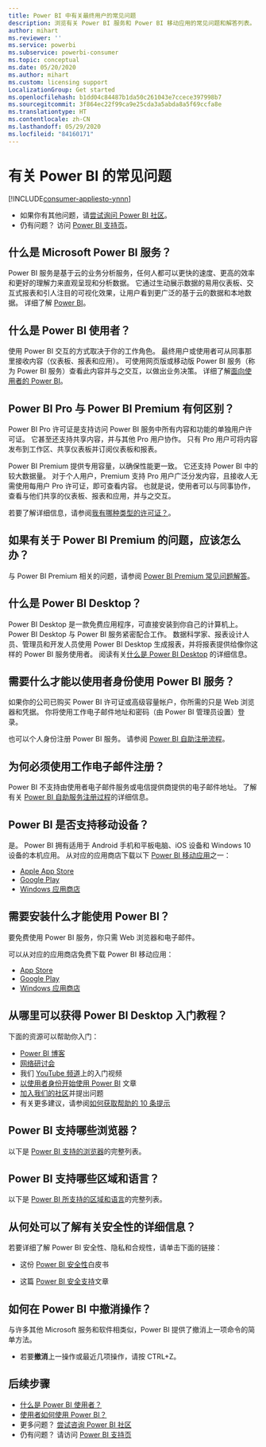 ```yaml
---
title: Power BI 中有关最终用户的常见问题
description: 浏览有关 Power BI 服务和 Power BI 移动应用的常见问题和解答列表。
author: mihart
ms.reviewer: ''
ms.service: powerbi
ms.subservice: powerbi-consumer
ms.topic: conceptual
ms.date: 05/20/2020
ms.author: mihart
ms.custom: licensing support
LocalizationGroup: Get started
ms.openlocfilehash: b1dd04c84487b1da50c261043e7ccece397998b7
ms.sourcegitcommit: 3f864ec22f99ca9e25cda3a5abda8a5f69ccfa8e
ms.translationtype: HT
ms.contentlocale: zh-CN
ms.lasthandoff: 05/29/2020
ms.locfileid: "84160171"
---
```

# <a name="frequently-asked-questions-about-power-bi"></a>有关 Power BI 的常见问题

[!INCLUDE[consumer-appliesto-ynnn](../includes/consumer-appliesto-ynnn.md)]

* 如果你有其他问题，请[尝试询问 Power BI 社区](https://community.powerbi.com/)。
* 仍有问题？ 访问 [Power BI 支持页](https://powerbi.microsoft.com/support/)。

## <a name="what-is-the-microsoft-power-bi-service"></a>什么是 Microsoft Power BI 服务？

Power BI 服务是基于云的业务分析服务，任何人都可以更快的速度、更高的效率和更好的理解力来直观呈现和分析数据。 它通过生动展示数据的易用仪表板、交互式报表和引人注目的可视化效果，让用户看到更广泛的基于云的数据和本地数据。 详细了解 [Power BI](../fundamentals/power-bi-overview.md)。

## <a name="what-is-a-power-bi-consumers"></a>什么是 Power BI 使用者？

使用 Power BI 交互的方式取决于你的工作角色。 最终用户或使用者可从同事那里接收内容（仪表板、报表和应用）。 可使用网页版或移动版 Power BI 服务（称为 Power BI 服务）查看此内容并与之交互，以做出业务决策。  详细了解[面向使用者的 Power BI](index.yml)。


## <a name="whats-the-difference-between-power-bi-pro-and-power-bi-premium"></a>Power BI Pro 与 Power BI Premium 有何区别？

Power BI Pro 许可证是支持访问 Power BI 服务中所有内容和功能的单独用户许可证。 它甚至还支持共享内容，并与其他 Pro 用户协作。 只有 Pro 用户可将内容发布到工作区、共享仪表板并订阅仪表板和报表。 

Power BI Premium 提供专用容量，以确保性能更一致。 它还支持 Power BI 中的较大数据量。 对于个人用户，Premium 支持 Pro 用户广泛分发内容，且接收人无需使用每用户 Pro 许可证，即可查看内容。 也就是说，使用者可以与同事协作，查看与他们共享的仪表板、报表和应用，并与之交互。 

若要了解详细信息，请参阅[我有哪种类型的许可证？](end-user-license.md)。

## <a name="what-if-i-have-questions-about-power-bi-premium"></a>如果有关于 Power BI Premium 的问题，应该怎么办？

与 Power BI Premium 相关的问题，请参阅 [Power BI Premium 常见问题解答](../admin/service-premium-faq.md)。

## <a name="what-is-power-bi-desktop"></a>什么是 Power BI Desktop？

Power BI Desktop 是一款免费应用程序，可直接安装到你自己的计算机上。 Power BI Desktop 与 Power BI 服务紧密配合工作。  数据科学家、报表设计人员、管理员和开发人员使用 Power BI Desktop 生成报表，并将报表提供给像你这样的 Power BI 服务使用者。 阅读有关[什么是 Power BI Desktop](../fundamentals/desktop-what-is-desktop.md) 的详细信息。

## <a name="what-do-i-need-to-use-the-power-bi-service-as-a-consumer"></a>需要什么才能以使用者身份使用 Power BI 服务？

如果你的公司已购买 Power BI 许可证或高级容量帐户，你所需的只是 Web 浏览器和凭据。 你将使用工作电子邮件地址和密码（由 Power BI 管理员设置）登录。  

也可以个人身份注册 Power BI 服务。 请参阅 [Power BI 自助注册流程](../fundamentals/service-self-service-signup-for-power-bi.md)。

## <a name="why-do-i-have-to-sign-up-with-my-work-email"></a>为何必须使用工作电子邮件注册？

Power BI 不支持由使用者电子邮件服务或电信提供商提供的电子邮件地址。 了解有关 [Power BI 自助服务注册过程](../fundamentals/service-self-service-signup-for-power-bi.md)的详细信息。

## <a name="does-power-bi-support-mobile-devices"></a>Power BI 是否支持移动设备？

是。 Power BI 拥有适用于 Android 手机和平板电脑、iOS 设备和 Windows 10 设备的本机应用。 从对应的应用商店下载以下 [Power BI 移动应用](https://powerbi.microsoft.com/mobile)之一：  

* [Apple App Store](https://go.microsoft.com/fwlink/?LinkId=526218)
* [Google Play](https://go.microsoft.com/fwlink/?LinkID=544867&clcid=0x409)
* [Windows 应用商店](https://go.microsoft.com/fwlink/?LinkId=526478)

## <a name="what-do-i-need-to-install-to-use-power-bi"></a>需要安装什么才能使用 Power BI？

要免费使用 Power BI 服务，你只需 Web 浏览器和电子邮件。

可以从对应的应用商店免费下载 Power BI 移动应用：

* [App Store](https://go.microsoft.com/fwlink/?LinkId=526218)
* [Google Play](https://go.microsoft.com/fwlink/?LinkID=544867&clcid=0x409)
* [Windows 应用商店](https://go.microsoft.com/fwlink/?LinkId=526478)

## <a name="where-do-i-get-started-with-power-bi"></a>从哪里可以获得 Power BI Desktop 入门教程？

下面的资源可以帮助你入门：

* [Power BI 博客](https://powerbi.microsoft.com/blog/)
* [网络研讨会](../fundamentals/webinars.md)
* 我们 [YouTube 频道](https://www.youtube.com/user/mspowerbi)上的入门视频
* [以使用者身份开始使用 Power BI](index.yml) 文章
* [加入我们的社区](https://community.powerbi.com/)并提出问题
* 有关更多建议，请参阅[如何获取帮助的 10 条提示](../fundamentals/service-tips-for-finding-help.md)

## <a name="what-browsers-does-power-bi-support"></a>Power BI 支持哪些浏览器？

以下是 [Power BI 支持的浏览器](../fundamentals/power-bi-browsers.md)的完整列表。

## <a name="what-regions-and-languages-does-power-bi-support"></a>Power BI 支持哪些区域和语言？

以下是 [Power BI 所支持的区域和语言](../fundamentals/supported-languages-countries-regions.md)的完整列表。

## <a name="where-can-i-learn-more-about-security"></a>从何处可以了解有关安全性的详细信息？

若要详细了解 Power BI 安全性、隐私和合规性，请单击下面的链接：

* 这份 [Power BI 安全性](https://go.microsoft.com/fwlink/?LinkId=829185)白皮书

* 这篇 [Power BI 安全支持](../admin/service-admin-power-bi-security.md)文章

## <a name="how-do-i-undo-in-power-bi"></a>如何在 Power BI 中撤消操作？

与许多其他 Microsoft 服务和软件相类似，Power BI 提供了撤消上一项命令的简单方法。

* 若要**撤消**上一操作或最近几项操作，请按 CTRL+Z。

## <a name="next-steps"></a>后续步骤

* [什么是 Power BI 使用者？](end-user-consumer.md)
* [使用者如何使用 Power BI？](end-user-reading-view.md)
* 更多问题？ [尝试咨询 Power BI 社区](https://community.powerbi.com/)
* 仍有问题？ 请访问 [Power BI 支持页](https://powerbi.microsoft.com/support/)